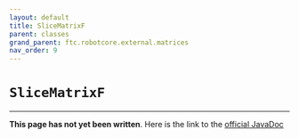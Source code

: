 ```yaml
---
layout: default
title: SliceMatrixF
parent: classes
grand_parent: ftc.robotcore.external.matrices
nav_order: 9
---
```

# `SliceMatrixF`
---
**This page has not yet been written**. Here is the link to the [official JavaDoc](https://ftctechnh.github.io/ftc_app/doc/javadoc/org/firstinspires/ftc/robotcore/external/matrices/SliceMatrixF.html)
        